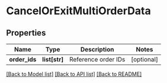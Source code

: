 # CancelOrExitMultiOrderData

## Properties
Name | Type | Description | Notes
------------ | ------------- | ------------- | -------------
**order_ids** | **list[str]** | Reference order IDs | [optional] 

[[Back to Model list]](../README.md#documentation-for-models) [[Back to API list]](../README.md#documentation-for-api-endpoints) [[Back to README]](../README.md)

